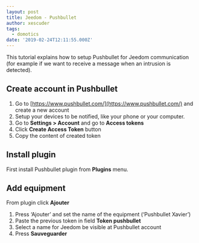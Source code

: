 ```yaml
---
layout: post
title: Jeedom - Pushbullet
author: xescuder
tags:
  - domotics
date: '2019-02-24T12:11:55.000Z'
---
```


This tutorial explains how to setup Pushbullet for Jeedom communication (for example if we want to receive a message when an intrusion is detected).

## Create account in Pushbullet

1. Go to [https://www.pushbullet.com/](https://www.pushbullet.com/) and create a new account
1. Setup your devices to be notified, like your phone or your computer.
1. Go to **Settings > Account** and go to **Access tokens**
1. Click **Create Access Token** button
1. Copy the content of created token

## Install plugin

First install Pushbullet plugin from **Plugins** menu.

## Add equipment

From plugin click **Ajouter**

1. Press ‘Ajouter’ and set the name of the equipment (‘Pushbullet Xavier’)
1. Paste the previous token in field **Token pushbullet**
1. Select a name for Jeedom be visible at Pushbullet account
1. Press **Sauveguarder**